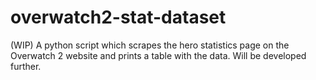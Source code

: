 # overwatch2-stat-dataset
(WIP) A python script which scrapes the hero statistics page on the Overwatch 2 website and prints a table with the data. Will be developed further.
